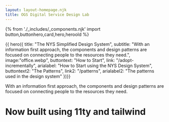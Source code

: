 ```yaml
---
layout: layout-homepage.njk
title: OGS Digital Service Design Lab
---
```

{% from './_includes/_components.njk' import button,buttonhero,card,hero,heroold %} 

{{ hero({ 
    title: "The NYS Simplified Design System",
    subtitle: "With an information first approach, the components and design patterns are focused on connecting people to the resources they need.",
    image:"office.webp",
    buttontext: "How to Start",
    link: "/adopt-incrementally",
    arialabel: "How to Start using the NYS Design System",
    buttontext2: "The Patterns",
    link2: "/patterns",
    arialabel2: "The patterns used in the design system"
})}}

With an information first approach, the components and design patterns are focused on connecting people to the resources they need.
# Now built using 11ty and tailwind